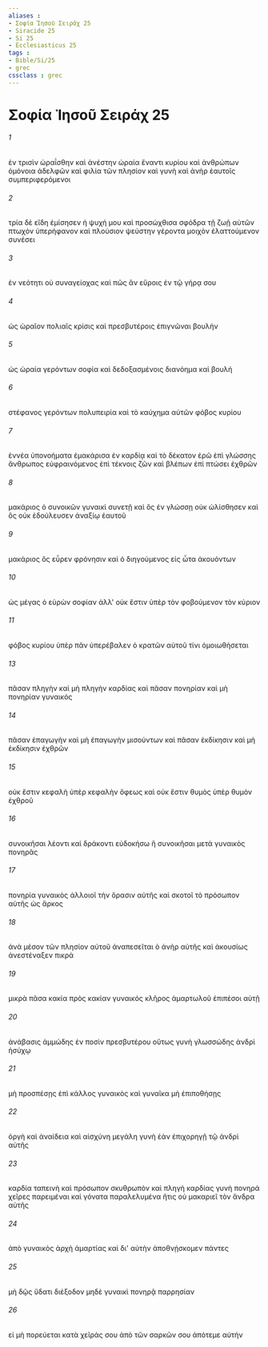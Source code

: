 ```yaml
---
aliases : 
- Σοφία Ἰησοῦ Σειράχ 25
- Siracide 25
- Si 25
- Ecclesiasticus 25
tags : 
- Bible/Si/25
- grec
cssclass : grec
---
```


# Σοφία Ἰησοῦ Σειράχ 25

###### 1
ἐν τρισὶν ὡραΐσθην καὶ ἀνέστην ὡραία ἔναντι κυρίου καὶ ἀνθρώπων ὁμόνοια ἀδελφῶν καὶ φιλία τῶν πλησίον καὶ γυνὴ καὶ ἀνὴρ ἑαυτοῖς συμπεριφερόμενοι
###### 2
τρία δὲ εἴδη ἐμίσησεν ἡ ψυχή μου καὶ προσώχθισα σφόδρα τῇ ζωῇ αὐτῶν πτωχὸν ὑπερήφανον καὶ πλούσιον ψεύστην γέροντα μοιχὸν ἐλαττούμενον συνέσει
###### 3
ἐν νεότητι οὐ συναγείοχας καὶ πῶς ἂν εὕροις ἐν τῷ γήρᾳ σου
###### 4
ὡς ὡραῖον πολιαῖς κρίσις καὶ πρεσβυτέροις ἐπιγνῶναι βουλήν
###### 5
ὡς ὡραία γερόντων σοφία καὶ δεδοξασμένοις διανόημα καὶ βουλή
###### 6
στέφανος γερόντων πολυπειρία καὶ τὸ καύχημα αὐτῶν φόβος κυρίου
###### 7
ἐννέα ὑπονοήματα ἐμακάρισα ἐν καρδίᾳ καὶ τὸ δέκατον ἐρῶ ἐπὶ γλώσσης ἄνθρωπος εὐφραινόμενος ἐπὶ τέκνοις ζῶν καὶ βλέπων ἐπὶ πτώσει ἐχθρῶν
###### 8
μακάριος ὁ συνοικῶν γυναικὶ συνετῇ καὶ ὃς ἐν γλώσσῃ οὐκ ὠλίσθησεν καὶ ὃς οὐκ ἐδούλευσεν ἀναξίῳ ἑαυτοῦ
###### 9
μακάριος ὃς εὗρεν φρόνησιν καὶ ὁ διηγούμενος εἰς ὦτα ἀκουόντων
###### 10
ὡς μέγας ὁ εὑρὼν σοφίαν ἀλλ' οὐκ ἔστιν ὑπὲρ τὸν φοβούμενον τὸν κύριον
###### 11
φόβος κυρίου ὑπὲρ πᾶν ὑπερέβαλεν ὁ κρατῶν αὐτοῦ τίνι ὁμοιωθήσεται
###### 13
πᾶσαν πληγὴν καὶ μὴ πληγὴν καρδίας καὶ πᾶσαν πονηρίαν καὶ μὴ πονηρίαν γυναικός
###### 14
πᾶσαν ἐπαγωγὴν καὶ μὴ ἐπαγωγὴν μισούντων καὶ πᾶσαν ἐκδίκησιν καὶ μὴ ἐκδίκησιν ἐχθρῶν
###### 15
οὐκ ἔστιν κεφαλὴ ὑπὲρ κεφαλὴν ὄφεως καὶ οὐκ ἔστιν θυμὸς ὑπὲρ θυμὸν ἐχθροῦ
###### 16
συνοικῆσαι λέοντι καὶ δράκοντι εὐδοκήσω ἢ συνοικῆσαι μετὰ γυναικὸς πονηρᾶς
###### 17
πονηρία γυναικὸς ἀλλοιοῖ τὴν ὅρασιν αὐτῆς καὶ σκοτοῖ τὸ πρόσωπον αὐτῆς ὡς ἄρκος
###### 18
ἀνὰ μέσον τῶν πλησίον αὐτοῦ ἀναπεσεῖται ὁ ἀνὴρ αὐτῆς καὶ ἀκουσίως ἀνεστέναξεν πικρά
###### 19
μικρὰ πᾶσα κακία πρὸς κακίαν γυναικός κλῆρος ἁμαρτωλοῦ ἐπιπέσοι αὐτῇ
###### 20
ἀνάβασις ἀμμώδης ἐν ποσὶν πρεσβυτέρου οὕτως γυνὴ γλωσσώδης ἀνδρὶ ἡσύχῳ
###### 21
μὴ προσπέσῃς ἐπὶ κάλλος γυναικὸς καὶ γυναῖκα μὴ ἐπιποθήσῃς
###### 22
ὀργὴ καὶ ἀναίδεια καὶ αἰσχύνη μεγάλη γυνὴ ἐὰν ἐπιχορηγῇ τῷ ἀνδρὶ αὐτῆς
###### 23
καρδία ταπεινὴ καὶ πρόσωπον σκυθρωπὸν καὶ πληγὴ καρδίας γυνὴ πονηρά χεῖρες παρειμέναι καὶ γόνατα παραλελυμένα ἥτις οὐ μακαριεῖ τὸν ἄνδρα αὐτῆς
###### 24
ἀπὸ γυναικὸς ἀρχὴ ἁμαρτίας καὶ δι' αὐτὴν ἀποθνῄσκομεν πάντες
###### 25
μὴ δῷς ὕδατι διέξοδον μηδὲ γυναικὶ πονηρᾷ παρρησίαν
###### 26
εἰ μὴ πορεύεται κατὰ χεῖράς σου ἀπὸ τῶν σαρκῶν σου ἀπότεμε αὐτήν
